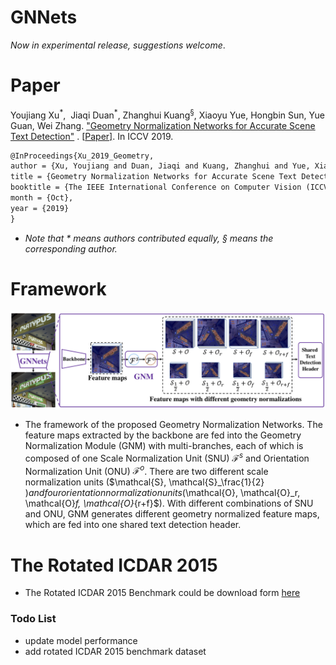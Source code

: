 # GNNets

*Now in experimental release, suggestions welcome*.



# Paper

Youjiang Xu<sup>\*</sup>,  Jiaqi Duan<sup>\*</sup>, Zhanghui Kuang<sup>&sect;</sup>, Xiaoyu Yue, Hongbin Sun, Yue Guan, Wei Zhang. ["Geometry Normalization Networks for Accurate Scene Text Detection"](###) . [[Paper\]](###). In ICCV 2019.

```latex
@InProceedings{Xu_2019_Geometry,
author = {Xu, Youjiang and Duan, Jiaqi and Kuang, Zhanghui and Yue, Xiaoyu and Sun, Hongbin and Guan, Yue and Zhang, Wei},
title = {Geometry Normalization Networks for Accurate Scene Text Detection},
booktitle = {The IEEE International Conference on Computer Vision (ICCV)},
month = {Oct},
year = {2019}
}
```

- *Note that \* means authors contributed equally, &sect; means the corresponding author.*



# Framework

![The framework of the proposed Geometry Normalization Networks.](framework.jpg)



- The framework of the proposed Geometry Normalization Networks. The feature maps extracted by the backbone are fed into the Geometry Normalization Module (GNM) with  multi-branches, each of which is composed of one Scale Normalization Unit (SNU) $\mathcal{F}^s$ and Orientation Normalization Unit (ONU) $\mathcal{F}^o$. There are two different scale normalization units ($\mathcal{S}, \mathcal{S}_\frac{1}{2} $) and four orientation normalization units ($\mathcal{O}, \mathcal{O}_r, \mathcal{O}_f, \mathcal{O}_{r+f}$). With different combinations of SNU and ONU, GNM generates different geometry normalized feature maps, which are fed into one shared text detection header. 

# The Rotated ICDAR 2015

- The Rotated ICDAR 2015 Benchmark could be download form [here](https://drive.google.com/drive/folders/1lH5-xA2mh6YHkxCG9VB6mR_P_ruUm6rf)



### Todo List

- update model performance
- add rotated ICDAR 2015 benchmark dataset










